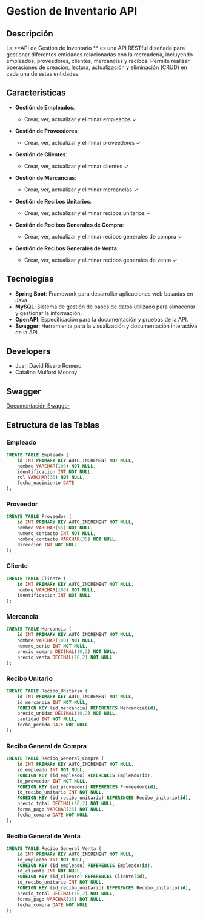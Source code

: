 # Gestion de Inventario API

## Descripción
La **API de Gestion de Inventario ** es una API RESTful diseñada para gestionar diferentes entidades relacionadas con la mercadería, incluyendo empleados, proveedores, clientes, mercancías y recibos. Permite realizar operaciones de creación, lectura, actualización y eliminación (CRUD) en cada una de estas entidades.

## Características
- **Gestión de Empleados**: 
  - Crear, ver, actualizar y eliminar empleados ✓
  
- **Gestión de Proveedores**:
  - Crear, ver, actualizar y eliminar proveedores ✓

- **Gestión de Clientes**:
  - Crear, ver, actualizar y eliminar clientes ✓

- **Gestión de Mercancías**:
  - Crear, ver, actualizar y eliminar mercancías ✓

- **Gestión de Recibos Unitarios**:
  - Crear, ver, actualizar y eliminar recibos unitarios ✓

- **Gestión de Recibos Generales de Compra**:
  - Crear, ver, actualizar y eliminar recibos generales de compra ✓

- **Gestión de Recibos Generales de Venta**:
  - Crear, ver, actualizar y eliminar recibos generales de venta ✓

## Tecnologías
- **Spring Boot**: Framework para desarrollar aplicaciones web basadas en Java.
- **MySQL**: Sistema de gestión de bases de datos utilizado para almacenar y gestionar la información.
- **OpenAPI**: Especificación para la documentación y pruebas de la API.
- **Swagger**: Herramienta para la visualización y documentación interactiva de la API.


## Developers
- Juan David Rivero Romero
- Catalina Mulford Monroy

## Swagger
[Documentación Swagger](https://app.swaggerhub.com/apis-docs/JUANDARIVER1/GestionInventario/1.0.0)

## Estructura de las Tablas

### Empleado
```sql
CREATE TABLE Empleado (
    id INT PRIMARY KEY AUTO_INCREMENT NOT NULL,
    nombre VARCHAR(100) NOT NULL,
    identificacion INT NOT NULL,
    rol VARCHAR(35) NOT NULL,
    fecha_nacimiento DATE
);
```

### Proveedor
```sql
CREATE TABLE Proveedor (
    id INT PRIMARY KEY AUTO_INCREMENT NOT NULL,
    nombre VARCHAR(55) NOT NULL,
    numero_contacto INT NOT NULL,
    nombre_contacto VARCHAR(35) NOT NULL,
    direccion INT NOT NULL
);
```

### Cliente
```sql
CREATE TABLE Cliente (
    id INT PRIMARY KEY AUTO_INCREMENT NOT NULL,
    nombre VARCHAR(100) NOT NULL,
    identificacion INT NOT NULL
);
```

### Mercancia
```sql
CREATE TABLE Mercancia (
    id INT PRIMARY KEY AUTO_INCREMENT NOT NULL,
    nombre VARCHAR(100) NOT NULL,
    numero_serie INT NOT NULL,
    precio_compra DECIMAL(10,2) NOT NULL,
    precio_venta DECIMAL(10,2) NOT NULL
);
```

### Recibo Unitario
```sql
CREATE TABLE Recibo_Unitario (
    id INT PRIMARY KEY AUTO_INCREMENT NOT NULL,
    id_mercancia INT NOT NULL,
    FOREIGN KEY (id_mercancia) REFERENCES Mercancia(id),
    precio_unidad DECIMAL(10,2) NOT NULL,
    cantidad INT NOT NULL,
    fecha_pedido DATE NOT NULL
);
```

### Recibo General de Compra
```sql
CREATE TABLE Recibo_General_Compra (
    id INT PRIMARY KEY AUTO_INCREMENT NOT NULL,
    id_empleado INT NOT NULL,
    FOREIGN KEY (id_empleado) REFERENCES Empleado(id),
    id_proveedor INT NOT NULL,
    FOREIGN KEY (id_proveedor) REFERENCES Proveedor(id),
    id_recibo_unitario INT NOT NULL,
    FOREIGN KEY (id_recibo_unitario) REFERENCES Recibo_Unitario(id),
    precio_total DECIMAL(10,2) NOT NULL,
    forma_pago VARCHAR(25) NOT NULL,
    fecha_compra DATE NOT NULL
);
```

### Recibo General de Venta
```sql
CREATE TABLE Recibo_General_Venta (
    id INT PRIMARY KEY AUTO_INCREMENT NOT NULL,
    id_empleado INT NOT NULL,
    FOREIGN KEY (id_empleado) REFERENCES Empleado(id),
    id_cliente INT NOT NULL,
    FOREIGN KEY (id_cliente) REFERENCES Cliente(id),
    id_recibo_unitario INT NOT NULL,
    FOREIGN KEY (id_recibo_unitario) REFERENCES Recibo_Unitario(id),
    precio_total DECIMAL(10,2) NOT NULL,
    forma_pago VARCHAR(25) NOT NULL,
    fecha_compra DATE NOT NULL
);
```
